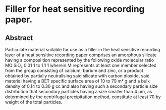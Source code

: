 # Filler for heat sensitive recording paper.

## Abstract
Particulate material suitable for use as a filler in the heat sensitive recording layer of a heat sensitive recording paper comprises an amorphous silicate having a composi tion represented by the following oxide molecular ratio MO SiO₂ 0.01 1 to 1.1 1 wherein M represents at least one member selected from the group consisting of calcium, barium and zinc, or a product obtained by partially neutralising said silicate with carbon dioxide, said material having a BET specific surface area of 10 to 70 m² g and a bulk density of 0.14 to 0.30 g cc and also having such a secondary particle size distribution that secondary particles having a size smaller than 4 µm, as determined by the centrifugal precipitation method, constitute at least 70 by weight of the total particles.